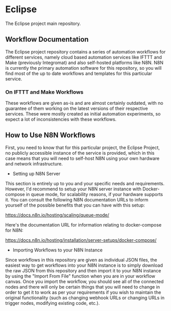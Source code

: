 # Eclipse
The Eclipse project main repository.

## Workflow Documentation
The Eclipse project repository contains a series of automation workflows for different services, namely cloud based automation services like IFTTT and Make (previously Integromat) and also self-hosted platforms like N8N. N8N is currently the primary automation software for this repository, so you will find most of the up to date workflows and templates for this particular service.

### On IFTTT and Make Workflows
These workflows are given as-is and are almost certainly outdated, with no guarantee of them working on the latest versions of their respective services. These were mostly created as initial automation experiments, so expect a lot of inconsistencies with these workflows.

## How to Use N8N Workflows
First, you need to know that for this particular project, the Eclipse Project, no publicly accessible instance of the service is provided, which in this case means that you will need to self-host N8N using your own hardware and network infrastructure.

- Setting up N8N Server

This section is entirely up to you and your specific needs and requirements. However, I'd recommend to setup your N8N server instance with Docker-compose in queue mode, for scalability reasons, if your hardware supports it. You can consult the following N8N documentation URLs to inform yourself of the possible benefits that you can have with this setup:

https://docs.n8n.io/hosting/scaling/queue-mode/

Here's the documentation URL for information relating to docker-compose for N8N:

https://docs.n8n.io/hosting/installation/server-setups/docker-compose/

- Importing Workflows to your N8N Instance

Since workflows in this repository are given as individual JSON files, the easiest way to get workflows into your N8N instance is to simply download the raw JSON from this repository and then import it to your N8N instance by using the "Import From File" function when you are in your workflow canvas. Once you import the workflow, you should see all of the connected nodes and there will only be certain things that you will need to change in order to get it to work as per your requirements if you wish to maintain the original functionality (such as changing webhook URLs or changing URLs in trigger nodes, modifying existing code, etc.).
